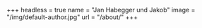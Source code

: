 +++
headless = true
name = "Jan Habegger und Jakob"
image = "/img/default-author.jpg"
url = "/about/"
+++
